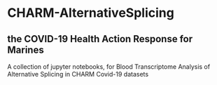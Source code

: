# CHARM-AlternativeSplicing
## the COVID-19 Health Action Response for Marines
A collection of jupyter notebooks, for Blood Transcriptome Analysis of Alternative Splicing in CHARM Covid-19 datasets
